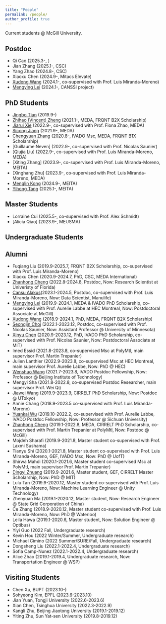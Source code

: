 ```yaml
---
title: "People"
permalink: /people/
author_profile: true
---
```



Current students @ McGill University.

## Postdoc
* Qi Cao (2025.3-, )
* Jian Zhang (2025.1-, CSC)
* Yang Zhao (2024.8-, CSC)
* Xiaoxu Chen (2024.9-, Mitacs Elevate)
* [Xudong Wang](https://martina1024.github.io/) (2024.1-, co-supervised with Prof. Luis Miranda-Moreno)  
* [Mengying Lei](https://scholar.google.com/citations?user=vWdutQIAAAAJ&hl=en) (2024.1-, CANSSI project)

## PhD Students
* [Jingbo Tian](https://joshuatian-mcgill.github.io/) (2019.9-)
* [Zhihao (Vincent) Zheng](https://vincent-zheng.com/) (2021.1-, MEDA, FRQNT B2X Scholarship)
* [Jiarui Xie]() (2022.9-, co-supervised with Prof. Fiona Zhao, MEDA)
* [Sicong Jiang](https://sicongjiang.fun/) (2021.9-, MEDA)
* [Chengyuan Zhang](https://chengyuanzhang.wixsite.com/home) (2020.8-, IVADO Msc, MEDA, FRQNT B1X Scholarship)
* [Guillaume Neven] (2022.9-, co-supervised with Prof. Nicolas Saunier)
* [Qiujia Liu] (2022.9-, co-supervised with Prof. Luis Miranda-Moreno, MEDA)
* [Xiting Zhang] (2023.9-, co-supervised with Prof. Luis Miranda-Moreno, MEITA)
* [Xinghang Zhu] (2023.9-, co-supervised with Prof. Luis Miranda-Moreno, MEDA)
* [Menglin Kong](https://scholar.google.com/citations?user=6_TaTiUAAAAJ) (2024.9-, MEITA)
* [Yihong Tang](https://yihongt.github.io/) (2025.1-, MEITA)

## Master Students
* Lorraine Cui (2025.5-, co-supervised with Prof. Alex Schmidt)
* [Alicia Qiao] (2023.9-, MEUSMA)

## Undergraduate Students



## Alumni
* Fuqiang Liu (2019.9-2025.7, FRQNT B2X Scholarship, co-supervised with Prof. Luis Miranda-Moreno)
* Xiaoxu Chen (2020.9-2024.7, PhD, CSC, MEDA International)
* [Zhanhong Cheng](https://chengzhanhong.github.io/) (2022.8-2024.8, Postdoc, Now: Research Scientist at Univeristy of Florida)
* [Cansu Alakus](https://scholar.google.com.tr/citations?user=9XmcxlUAAAAJ&hl=en)(2023.1-2024.5, Postdoc, co-supervised with Prof. Luis Miranda-Moreno, Now: Data Scientist, Manulife)
* [Mengying Lei](https://scholar.google.com/citations?user=vWdutQIAAAAJ&hl=en) (2019.9-2024.1, MEDA & IVADO PhD Scholarship, co-supervised with Prof. Aurelie Labbe at HEC Montreal, Now: Postdoctoral Associate at McGill)
* [Xudong Wang](https://martina1024.github.io/) (2018.9-2024.1, PhD, MEDA, FRQNT B2X Scholarship)  
* [Seongjin Choi](https://benchoi93.github.io/) (2022.1-2023.12, Postdoc, co-supervised with Prof. Nicolas Saunier, Now: Assistant Professor @ University of Minnesota)
* [Xinyu Chen](https://transdim.github.io/) (2020.9-2023.12, PhD, IVADO PhD Scholarship, co-supervised with Prof. Nicolas Saunier, Now: Postdoctoral Associate at MIT)
* Imed Essid (2021.8-2023.8, co-supervised Msc at PolyMtl, main supervisor Prof. Martin Trepanier)
* Julien Lanthier (2022.9-2023.8, co-supervised Msc at HEC Montreal, main supervisor Prof. Aurelie Labbe, Now: PhD @ HEC)
* [Wenshuo Wang](https://wenshuowang.github.io/) (2021.7-2023.8, IVADO Postdoc Fellowship, Now: Professor @ Beijing Institute of Technology)
* Mengyi Sha (2021.8-2022.8, co-supervised Postdoc Researcher, main supervisor Prof. Wei Qi)
* [Jiawei Wang](https://wangjw6.github.io/) (2019.9-2023.9, CIRRELT PhD Scholarship, Now: Postdoc @ UTokyo)
* Annie Chang (2018.9-2023.5 co-supervised with Prof. Luis Miranda-Moreno)
* [Yuankai Wu](https://kaimaoge.github.io/) (2019.10-2022.2, co-supervised with Prof. Aurelie Labbe, IVADO Postdoc Fellowship, Now: Professor @ Sichuan University)
* [Zhanhong Cheng](https://chengzhanhong.github.io/) (2019.1-2022.8, MEDA, CIRRELT PhD Scholarship, co-supervised with Prof. Martin Trepanier at PolyMtl, Now: Postdoc @ McGill)
* Mojdeh Sharafi (2019.9-2021.8, Master student co-supervised with Prof. Laxmi Sushama)
* Tianyu Shi (2020.1-2021.8, Master student co-supervised with Prof. Luis Miranda-Moreno, GEF, IVADO Msc, Now: PhD @ UofT)
* Shirwa Mahdi (2020.1-2021.6, Master student co-supervised Msc at PolyMtl, main supervisor Prof. Martin Trepanier)
* [Dingyi Zhuang](https://zhuangdingyi.github.io/) (2019.9-2021.6, Master student, GEF, CIRRELT Master Scholarship, Now: PhD @ MIT)
* Lulu Tan (2019.9-2020.12, Master student co-supervised with Prof. Luis Miranda-Moreno, Now: Machine Learning Engineer @ Unity Technology)
* Zhenyuan Ma (2019.1-2020.12, Master student, Now: Research Engineer @ State Grid Corporation of China)
* Ce Zhang (2018.9-2020.12, Master student co-supervised with Prof. Luis Miranda-Moreno, Now: PhD @ Waterloo)
* Leila Hawa (2019.1-2020.6, Master student, Now: Solution Engineer @ Optibus)
* Yiyi Guo (2022 Fall, Undergraduate research)
* Kevin Hou (2022 Winter/Summer, Undergraduate research)
* Michael Cimino (2022 Summer/SURE/Fall, Undergraduate research)
* Dongsheng Liu (2022.1-2022.4, Undergraduate research)
* Sofia Camp-Nunez (2022.1-2022.4, Undergraduate research)
* Alice Zhao (2019.1-2019.4, Undergraduate research, Now: Transportation Engineer @ WSP)



## Visiting Students
* Chen Xu, BUPT (2023.10-)
* Sohyeong Kim, EPFL (2023.6-2023.10)
* Jian Yuan, Tongji University (2022.6-2023.6)
* Xian Chen, Tsinghua University (2022.3-2022.9)
* Kangli Zhu, Beijing Jiaotong University (2019.1-2019.12)
* Yiting Zhu, Sun Yat-sen University (2019.8-2019.12)
